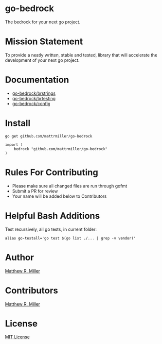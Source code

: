 # go-bedrock
The bedrock for your next go project.

# Mission Statement
To provide a neatly written, stable and tested, library that will accelerate the development of your next go project.

# Documentation
- [go-bedrock/brstrings](https://godoc.org/github.com/mattrmiller/go-bedrock/brstrings)
- [go-bedrock/brtesting](https://godoc.org/github.com/mattrmiller/go-bedrock/brtesting)
- [go-bedrock/config](https://godoc.org/github.com/mattrmiller/go-bedrock/config)

# Install
```
go get github.com/mattrmiller/go-bedrock
```

```
import (
    bedrock "github.com/mattrmiller/go-bedrock"
)
```

# Rules For Contributing
- Please make sure all changed files are run through gofmt
- Submit a PR for review
- Your name will be added below to Contributors

# Helpful Bash Additions
Test recursively, all go tests, in current folder:
```
alias go-testall='go test $(go list ./... | grep -v vendor)'
```

# Author
[Matthew R. Miller](https://github.com/mattrmiller)

# Contributors
[Matthew R. Miller](https://github.com/mattrmiller)

# License
[MIT License](LICENSE)
